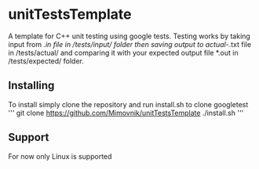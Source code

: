 # unitTestsTemplate
A template for C++ unit testing using google tests.
Testing works by taking input from *.in file in /tests/input/ folder
then saving output to actual-*.txt file in /tests/actual/
and comparing it with your expected output file *.out in /tests/expected/ folder.
## Installing
To install simply clone the repository and run install.sh to clone googletest
'''
git clone https://github.com/Mimovnik/unitTestsTemplate
./install.sh
'''
## Support
For now only Linux is supported
